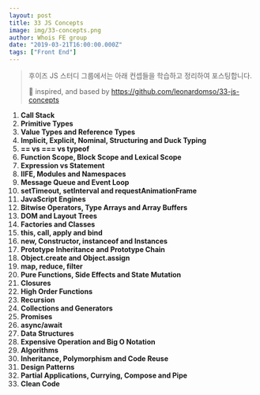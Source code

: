```yaml
---
layout: post
title: 33 JS Concepts
image: img/33-concepts.png
author: Whois FE group
date: "2019-03-21T16:00:00.000Z"
tags: ["Front End"]
---
```

> 후이즈 JS 스터디 그룹에서는 아래 컨셉들을 학습하고 정리하여 포스팅합니다.
>
> 🚀 inspired, and based by https://github.com/leonardomso/33-js-concepts

1. **Call Stack**
2. **Primitive Types**
3. **Value Types and Reference Types**
4. **Implicit, Explicit, Nominal, Structuring and Duck Typing**
5. **== vs === vs typeof**
6. **Function Scope, Block Scope and Lexical Scope**
7. **Expression vs Statement**
8. **IIFE, Modules and Namespaces**
9. **Message Queue and Event Loop**
10. **setTimeout, setInterval and requestAnimationFrame**
11. **JavaScript Engines**
12. **Bitwise Operators, Type Arrays and Array Buffers**
13. **DOM and Layout Trees**
14. **Factories and Classes**
15. **this, call, apply and bind**
16. **new, Constructor, instanceof and Instances**
17. **Prototype Inheritance and Prototype Chain**
18. **Object.create and Object.assign**
19. **map, reduce, filter**
20. **Pure Functions, Side Effects and State Mutation**
21. **Closures**
22. **High Order Functions**
23. **Recursion**
24. **Collections and Generators**
25. **Promises**
26. **async/await**
27. **Data Structures**
28. **Expensive Operation and Big O Notation**
29. **Algorithms**
30. **Inheritance, Polymorphism and Code Reuse**
31. **Design Patterns**
32. **Partial Applications, Currying, Compose and Pipe**
33. **Clean Code**

